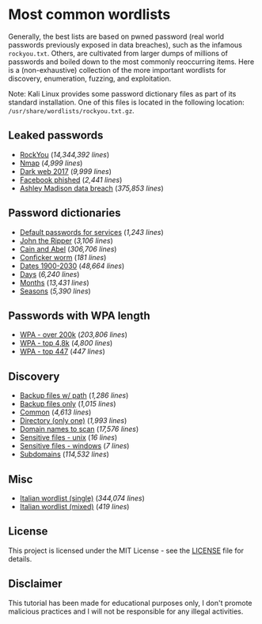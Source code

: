 # Most common wordlists

Generally, the best lists are based on pwned password (real world passwords previously exposed in data breaches), such as the infamous `rockyou.txt`. Others, are cultivated from larger dumps of millions of passwords and boiled down to the most commonly reoccurring items.
Here is a (non-exhaustive) collection of the more important wordlists for discovery, enumeration, fuzzing, and exploitation.

Note: Kali Linux provides some password dictionary files as part of its standard installation. One of this files is located in the following location: `/usr/share/wordlists/rockyou.txt.gz`.

## Leaked passwords

- [RockYou](leaked-passwords/rockyou.txt) (*14,344,392 lines*)
- [Nmap](leaked-passwords/nmap.txt) (*4,999 lines*)
- [Dark web 2017](leaked-passwords/darkweb2017.txt) (*9,999 lines*)
- [Facebook phished](leaked-passwords/facebook_phished.txt) (*2,441 lines*)
- [Ashley Madison data breach](leaked-passwords/Ashley-Madison.txt) (*375,853 lines*)

## Password dictionaries

- [Default passwords for services](password-dictionaries/default_passwords_for_services.txt) (*1,243 lines*)
- [John the Ripper](password-dictionaries/john-the-ripper.txt) (*3,106 lines*)
- [Cain and Abel](password-dictionaries/cain-and-abel.txt) (*306,706 lines*)
- [Conficker worm](password-dictionaries/conficker.txt) (*181 lines*)
- [Dates 1900-2030](1900-2030.txt) (*48,664 lines*)
- [Days](days.txt) (*6,240 lines*)
- [Months](months.txt) (*13,431 lines*)
- [Seasons](seasons.txt) (*5,390 lines*)

## Passwords with WPA length

- [WPA - over 200k](passwords-WPA/wpa-over200k.txt) (*203,806 lines*)
- [WPA - top 4,8k](passwords-WPA/wpa-top4800.txt) (*4,800 lines*)
- [WPA - top 447](passwords-WPA/wpa-top447.txt) (*447 lines*)

## Discovery

- [Backup files w/ path](discovery/backup_files_with_path.txt) (*1,286 lines*)
- [Backup files only](discovery/backup_files_only.txt) (*1,015 lines*)
- [Common](discovery/common.txt) (*4,613 lines*)
- [Directory (only one)](discovery/directory_only_one.txt) (*1,993 lines*)
- [Domain names to scan](discovery/dnsmap.txt) (*17,576 lines*)
- [Sensitive files - unix](discovery/sensitive_files_unix.txt) (*16 lines*)
- [Sensitive files - windows](discovery/sensitive_files_win.txt) (*7 lines*)
- [Subdomains](discovery/subdomains.txt) (*114,532 lines*)

## Misc

- [Italian wordlist (single)](other/lower_it.txt) (*344,074 lines*)
- [Italian wordlist (mixed)](other/mixed_it.txt) (*419 lines*)

## License

This project is licensed under the MIT License - see the [LICENSE](LICENSE) file for details.

## Disclaimer

This tutorial has been made for educational purposes only, I don't promote malicious practices and I will not be responsible for any illegal activities.
